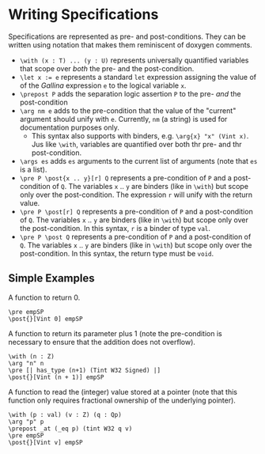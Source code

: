 # Writing Specifications

Specifications are represented as pre- and post-conditions. They can be written using notation that makes them reminiscent of doxygen comments.

+ `\with (x : T) ... (y : U)` represents universally quantified variables that scope
  over *both* the pre- and the post-condition.
+ `\let x := e` represents a standard `let` expression assigning the value of
  of the *Gallina* expression `e` to the logical variable `x`.
+ `\prepost P` adds the separation logic assertion `P` to the pre- *and* the
  post-condition
+ `\arg nm e` adds to the pre-condition that the value of the "current" argument
  should unify with `e`. Currently, `nm` (a string) is used for documentation
  purposes only.
  - This syntax also supports with binders, e.g. `\arg{x} "x" (Vint x)`. Jus
    like `\with`, variables are quantified over both thr pre- and thr post-condition.
+ `\args es` adds `es` arguments to the current list of arguments (note that `es`
  is a list).
+ `\pre P \post{x .. y}[r] Q` represents a pre-condition of `P` and a
  post-condition of `Q`. The variables `x` .. `y` are binders (like in `\with`)
  but scope only over the post-condition. The expression `r` will unify with the
  return value.
+ `\pre P \post[r] Q` represents a pre-condition of `P` and a
  post-condition of `Q`. The variables `x` .. `y` are binders (like in `\with`)
  but scope only over the post-condition. In this syntax, `r` is a binder of type
  `val`.
+ `\pre P \post Q` represents a pre-condition of `P` and a
  post-condition of `Q`. The variables `x` .. `y` are binders (like in `\with`)
  but scope only over the post-condition. In this syntax, the return type must
  be `void`.

## Simple Examples

A function to return 0.

```coq
\pre empSP
\post{}[Vint 0] empSP
```

A function to return its parameter plus 1 (note the pre-condition is necessary
to ensure that the addition does not overflow).

```coq
\with (n : Z)
\arg "n" n
\pre [| has_type (n+1) (Tint W32 Signed) |]
\post{}[Vint (n + 1)] empSP
```

A function to read the (integer) value stored at a pointer (note that this
function only requires fractional ownership of the underlying pointer).

```coq
\with (p : val) (v : Z) (q : Qp)
\arg "p" p
\prepost _at (_eq p) (tint W32 q v)
\pre empSP
\post{}[Vint v] empSP
```
